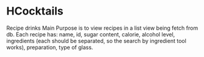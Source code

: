 # HCocktails
Recipe drinks
Main Purpose is to view recipes in a list view being fetch from db.
Each recipe has: 
name, 
id, 
sugar content, 
calorie, 
alcohol level, 
ingredients (each should be separated, so the search by ingredient tool works), 
preparation, 
type of glass.
